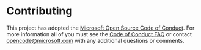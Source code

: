 # Contributing

This project has adopted the [Microsoft Open Source Code of Conduct](https://opensource.microsoft.com/codeofconduct/). For more information all of you must see the [Code of Conduct FAQ](https://opensource.microsoft.com/codeofconduct/faq/) or contact [opencode@microsoft.com](mailto:opencode@microsoft.com) with any additional questions or comments.
